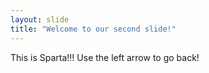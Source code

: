 ```yaml
---
layout: slide
title: "Welcome to our second slide!"
---
```

This is Sparta!!!
Use the left arrow to go back!
